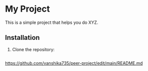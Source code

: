 # My Project

This is a simple project that helps you do XYZ.

## Installation

1. Clone the repository:
   ```bash
https://github.com/vanshika735/peer-project/edit/main/README.md
